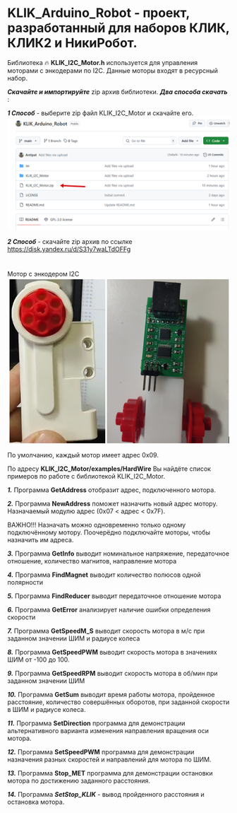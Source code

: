 
# KLIK_Arduino_Robot - проект, разработанный для наборов КЛИК, КЛИК2 и НикиРобот.

Библиотека :fire: **KLIK_I2C_Motor.h** используется для управления моторами с энкодерами по I2C.
Данные моторы входят в ресурсный набор.

***Скачайте и импортируйте*** zip архив библиотеки. 
***Два способа скачать*** :

***1 Способ*** - выберите zip файл KLIK_I2C_Motor и скачайте его.
![Image alt](https://github.com/Antipat/KLIK_Arduino_Robot/blob/main/Im/Clip2net_250301181742.png)

***2 Способ*** - скачайте zip  архив по ссылке https://disk.yandex.ru/d/S31y7waLTdOFFg    

#
#
#
#
#
#
#
#
#
Мотор с энкодером I2C
![Image alt](https://github.com/Antipat/KLIK_Arduino_Robot/blob/main/Im/7.png)


По умолчанию, каждый мотор имеет адрес 0x09.

По адресу **KLIK_I2C_Motor/examples/HardWire** Вы найдёте список примеров по работе с библиотекой KLIK_I2C_Motor.

***1.*** Программа **GetAddress** отобразит адрес, подключенного мотора.

***2.*** Программа **NewAddress** поможет назначить новый адрес мотору.
Назначаемый модулю адрес (0x07 < адрес < 0x7F). 

ВАЖНО!!!  Назначать можно одновременно только одному подключённому мотору. Поочерёдно подключайте моторы, чтобы назначить им адреса.

***3.*** Программа **GetInfo** выводит номинальное напряжение, передаточное отношение, количество магнитов, направление мотора

***4.*** Программа **FindMagnet** выводит количество полюсов одной полярности

***5.*** Программа **FindReducer** выводит передаточное отношение мотора

***6.*** Программа **GetError** анализирует наличие ошибки определения скорости

***7.*** Программа **GetSpeedM_S** выводит скорость мотора в м/c при заданном значении ШИМ и радиусе колеса

***8.*** Программа **GetSpeedPWM** выводит скорость мотора в значениях ШИМ от -100 до 100.

***9.*** Программа **GetSpeedRPM** выводит скорость мотора в об/мин при заданном значении ШИМ

***10.*** Программа **GetSum** выводит время работы мотора, пройденное расстояние, количество совершённых оборотов, при заданной скорости в ШИМ и радиусе колеса.

***11.*** Программа **SetDirection** программа для демонстрации альтернативного варианта изменения направления вращения оси мотора.

***12.*** Программа **SetSpeedPWM** программа для демонстрации назначения разных скоростей и направлений для мотора по ШИМ.

***13.*** Программа **Stop_MET** программа для демонстрации остановки мотора по достижению заданного расстояния.

***14.*** Программа ***SetStop_KLIK*** - вывод пройденного расстояния и остановка мотора.


